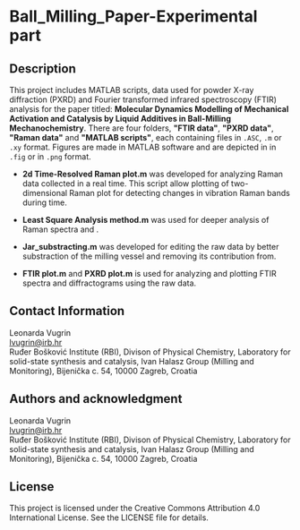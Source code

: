 # Ball_Milling_Paper-Experimental part

## Description
This project includes MATLAB scripts, data used for powder X-ray diffraction (PXRD) and Fourier transformed infrared spectroscopy (FTIR) analysis for the paper titled: **Molecular Dynamics Modelling of Mechanical Activation and Catalysis by Liquid Additives in Ball-Milling Mechanochemistry**. There are four folders, **"FTIR data"**, **"PXRD data"**, **"Raman data"** and **"MATLAB scripts"**, each containing files in `.ASC`, `.m` or `.xy` format. Figures are made in MATLAB software and are depicted in in `.fig` or in `.png` format.

- **2d Time-Resolved Raman plot.m** was developed for analyzing Raman data collected in a real time. This script allow plotting of two-dimensional Raman plot for detecting changes in vibration Raman bands during time.

- **Least Square Analysis method.m** was used for deeper analysis of Raman spectra and .

- **Jar_substracting.m** was developed for editing the raw data by better substraction of the milling vessel and removing its contribution from. 

- **FTIR plot.m** and **PXRD plot.m** is used for analyzing and plotting FTIR spectra and diffractograms using the raw data. 

## Contact Information
Leonarda Vugrin  
lvugrin@irb.hr    
Ruđer Bošković Institute (RBI), Divison of Physical Chemistry, Laboratory for solid-state synthesis and catalysis, Ivan Halasz Group (Milling and Monitoring), Bijenička c. 54, 10000 Zagreb, Croatia  

## Authors and acknowledgment
Leonarda Vugrin  
lvugrin@irb.hr   
Ruđer Bošković Institute (RBI), Divison of Physical Chemistry, Laboratory for solid-state synthesis and catalysis, Ivan Halasz Group (Milling and Monitoring), Bijenička c. 54, 10000 Zagreb, Croatia

## License
This project is licensed under the Creative Commons Attribution 4.0 International License. See the LICENSE file for details.
